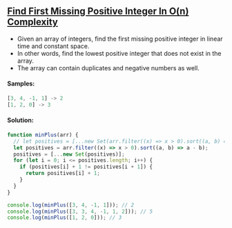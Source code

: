 ## [Find First Missing Positive Integer In O(n) Complexity](https://www.codewars.com/kata/5b533b0df1d553923f00005c)

- Given an array of integers, find the first missing positive integer in linear time and constant space.
- In other words, find the lowest positive integer that does not exist in the array.
- The array can contain duplicates and negative numbers as well.

#### Samples:
```js
[3, 4, -1, 1] -> 2 
[1, 2, 0] -> 3
```
#### Solution:
```js
function minPlus(arr) {
  // let positives = [...new Set(arr.filter((x) => x > 0).sort((a, b) => a - b))];
  let positives = arr.filter((x) => x > 0).sort((a, b) => a - b);
  positives = [...new Set(positives)];
  for (let i = 0; i <= positives.length; i++) {
    if (positives[i] + 1 != positives[i + 1]) {
      return positives[i] + 1;
    }
  }
}

console.log(minPlus([3, 4, -1, 1])); // 2
console.log(minPlus([3, 3, 4, -1, 1, 2])); // 5
console.log(minPlus([1, 2, 0])); // 3
```
